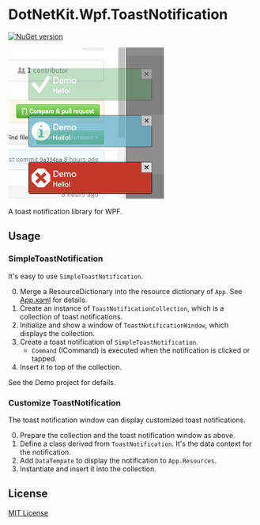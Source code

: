 # DotNetKit.Wpf.ToastNotification
[![NuGet version](https://badge.fury.io/nu/DotNetKit.Wpf.ToastNotification.svg)](https://badge.fury.io/nu/DotNetKit.Wpf.ToastNotification)

![](document/images/Screenshot.gif)

A toast notification library for WPF.

## Usage
### SimpleToastNotification
It's easy to use `SimpleToastNotification`.

0. Merge a ResourceDictionary into the resource dictionary of `App`. See [App.xaml](DotNetKit.Wpf.ToastNotification.Demo/App.xaml) for details.
0. Create an instance of ``ToastNotificationCollection``, which is a collection of toast notifications.
0. Initialize and show a window of ``ToastNotificationWindow``, which displays the collection.
0. Create a toast notification of `SimpleToastNotification`.
    - `Command` (ICommand) is executed when the notification is clicked or tapped.
0. Insert it to top of the collection.

See the Demo project for defails.

### Customize ToastNotification
The toast notification window can display customized toast notifications.

0. Prepare the collection and the toast notification window as above.
0. Define a class derived from `ToastNotification`. It's the data context for the notification.
0. Add `DataTempate` to display the notification to ``App.Resources``.
0. Instantiate and insert it into the collection.

## License
[MIT License](LICENSE.md)
